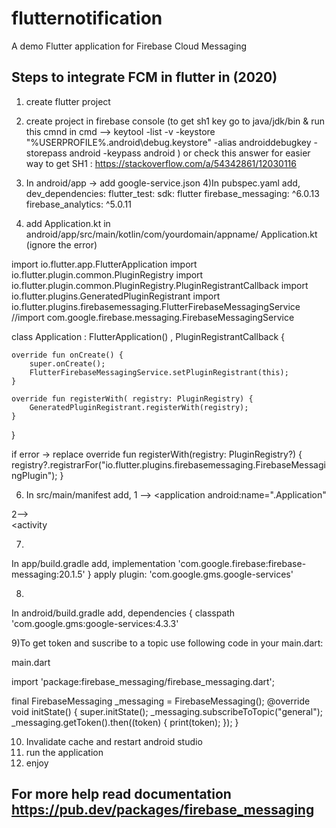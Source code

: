 # flutternotification

A demo Flutter application for Firebase Cloud Messaging 

## Steps to integrate FCM in flutter in (2020)

1) create flutter project
2) create project in firebase console
(to get sh1 key go to java/jdk/bin & 
run this cmnd in cmd -->
keytool -list -v -keystore "%USERPROFILE%\.android\debug.keystore" -alias androiddebugkey -storepass android -keypass android
)
or check this answer for easier way to get SH1 :
https://stackoverflow.com/a/54342861/12030116

3) In android/app -> add google-service.json
4)In pubspec.yaml
add,
dev_dependencies:
  flutter_test:
    sdk: flutter
  firebase_messaging: ^6.0.13
  firebase_analytics: ^5.0.11


5) add Application.kt in android/app/src/main/kotlin/com/yourdomain/appname/
Application.kt (ignore the error)

import io.flutter.app.FlutterApplication
import io.flutter.plugin.common.PluginRegistry
import io.flutter.plugin.common.PluginRegistry.PluginRegistrantCallback
import io.flutter.plugins.GeneratedPluginRegistrant
import io.flutter.plugins.firebasemessaging.FlutterFirebaseMessagingService
//import com.google.firebase.messaging.FirebaseMessagingService

class Application : FlutterApplication() , PluginRegistrantCallback {

    override fun onCreate() {
        super.onCreate();
        FlutterFirebaseMessagingService.setPluginRegistrant(this);
    }

    override fun registerWith( registry: PluginRegistry) {
        GeneratedPluginRegistrant.registerWith(registry);
    }
}

if error -> replace
    override fun registerWith(registry: PluginRegistry?) {
        registry?.registrarFor("io.flutter.plugins.firebasemessaging.FirebaseMessagingPlugin");
    }


6) In src/main/manifest
add,
  1 -->  <application
        android:name=".Application"

  2-->    
     <activity        
     <intent-filter>
             <action android:name="FLUTTER_NOTIFICATION_CLICK" />
             <category android:name="android.intent.category.DEFAULT" />
      </intent-filter>

7)
In app/build.gradle
add,
    implementation 'com.google.firebase:firebase-messaging:20.1.5'
}
apply plugin: 'com.google.gms.google-services'

8)
In android/build.gradle
add,
    dependencies {
        classpath 'com.google.gms:google-services:4.3.3'

9)To get token and suscribe to a topic use following code in your main.dart:

main.dart 

import 'package:firebase_messaging/firebase_messaging.dart';

 final FirebaseMessaging _messaging = FirebaseMessaging();
  @override
  void initState() {
    super.initState();
    _messaging.subscribeToTopic("general");
    _messaging.getToken().then((token) {
      print(token);
    });
  }
  
 10) Invalidate cache and restart android studio
 11) run the application
 12) enjoy

## For more help read documentation https://pub.dev/packages/firebase_messaging
